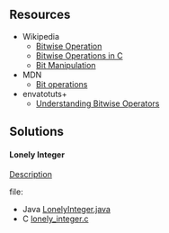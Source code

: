 ## Resources

* Wikipedia
	- [Bitwise Operation](https://en.wikipedia.org/wiki/Bitwise_operation)
	- [Bitwise Operations in C](https://en.wikipedia.org/wiki/Bitwise_operations_in_C)
	- [Bit Manipulation](https://en.wikipedia.org/wiki/Bit_manipulation)
* MDN
	- [Bit operations](https://developer.mozilla.org/en-US/docs/Web/JavaScript/Reference/Operators/Bitwise_Operators)
* envatotuts+
	- [Understanding Bitwise Operators](https://code.tutsplus.com/articles/understanding-bitwise-operators--active-11301)

## Solutions
#### Lonely Integer
[Description](https://www.hackerrank.com/challenges/lonely-integer/problem)

file:

* Java [LonelyInteger.java](LonelyInteger.java)
* C [lonely_integer.c](lonely_integer.c)

